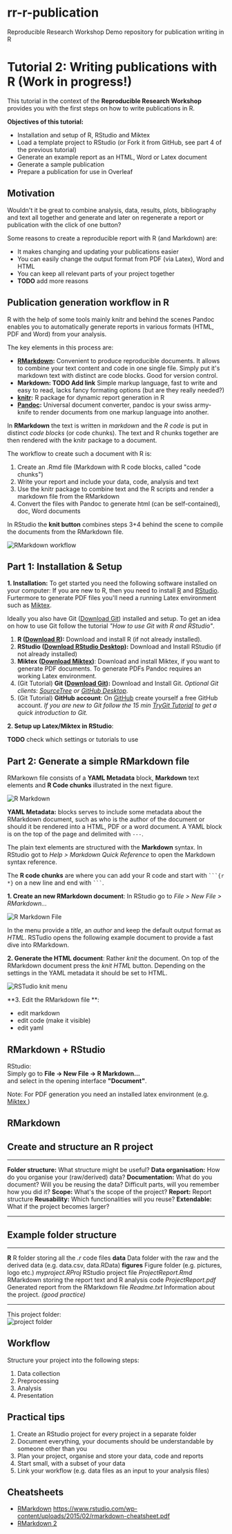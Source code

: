 # rr-r-publication
Reproducible Research Workshop Demo repository for publication writing in R

# Tutorial 2: Writing publications with R (Work in progress!)

This tutorial in the context of the **Reproducible Research Workshop** provides you with the first steps on how to write publications in R.

**Objectives of this tutorial:**

* Installation and setup of R, RStudio and Miktex
* Load a template project to RStudio (or Fork it from GitHub, see part 4 of the previous tutorial)
* Generate an example report as an HTML, Word or Latex document
* Generate a sample publication
* Prepare a publication for use in Overleaf

## Motivation

Wouldn't it be great to combine analysis, data, results, plots, bibliography and text all together and generate and later on regenerate a report or publication with the click of one button?

Some reasons to create a reproducible report with R (and Markdown) are:

* It makes changing and updating your publications easier
* You can easily change the output format from PDF (via Latex), Word and HTML
* You can keep all relevant parts of your project together
* **TODO** add more reasons

## Publication generation workflow in R

R with the help of some tools mainly knitr and behind the scenes Pandoc enables you to automatically generate reports in various formats (HTML, PDF and Word) from your analysis.

The key elements in this process are: 

* **[RMarkdown](http://rmarkdown.rstudio.com):** Convenient to produce reproducible documents. It allows to combine your text content and code in one single file. Simply put it's markdown text with distinct are code blocks. Good for version control.
* **Markdown: TODO Add link** Simple markup language, fast to write and easy to read, lacks fancy formating options (but are they really needed?)
* **[knitr](http://yihui.name/knitr):** R package for dynamic report generation in R 
* **[Pandoc](http://johnmacfarlane.net/pandoc):** Universal document converter, pandoc is your swiss army-knife to render documents from one markup language into another.

In **RMarkdown** the text is written in _markdown_ and the _R code_ is put in distinct _code blocks_ (or code chunks). The text and R chunks together are then rendered with the knitr package to a document.

The workflow to create such a document with R is:

1. Create an .Rmd file (Markdown with R code blocks, called "code chunks")
2. Write your report and include your data, code, analysis and text
3. Use the knitr package to combine text and the R scripts and render a markdown file from the RMarkdown
4. Convert the files with Pandoc to generate html (can be self-contained), doc, Word documents

In RStudio the **knit button** combines steps 3+4 behind the scene to compile the documents from the RMarkdown file.

![RMarkdown workflow](img/processRStudio.png)

## Part 1: Installation & Setup

**1. Installation:** To get started you need the following software installed on your computer: If you are new to R, then you need to install [R](https://www.r-project.org) and [RStudio](https://www.rstudio.com). Furtermore to generate PDF files you'll need a running Latex environment such as [Miktex](http://miktex.org). 

Ideally you also have Git ([Download Git](https://git-scm.com/downloads)) installed and setup. To get an idea on how to use Git follow the tutorial _"How to use Git with R and RStudio"_.

1. **R ([Download R](https://cloud.r-project.org)):** Download and install R (if not already installed).
2. **RStudio ([Download RStudio Desktop](https://www.rstudio.com/products/RStudio/#Desktop)):**  Download and Install RStudio (if not already installed) 
3. **Miktex ([Download Miktex](http://miktex.org))**: Download and install Miktex, if you want to generate PDF documents. To generate PDFs Pandoc requires an working Latex environment. 
4. (Git Tutorial) **Git ([Download Git](https://git-scm.com/downloads)):** Download and Install Git. 
   _Optional Git clients: [SourceTree](https://www.sourcetreeapp.com) or [GitHub Desktop](https://desktop.github.com)_.
5. (Git Tutorial) **GitHub account**: On [GitHub](https://github.com/) create yourself a free GitHub account. _If you are new to Git follow the 15 min [TryGit Tutorial](https://try.github.io) to get a quick introduction to Git._ 

**2. Setup up Latex/Miktex in RStudio**:

**TODO** check which settings or tutorials to use

## Part 2: Generate a simple RMarkdown file

RMarkown file consists of a **YAML Metadata** block, **Markdown** text elements and **R Code chunks** illustrated in the next figure.

![R Markdown](img/RMarkdown.png)

**YAML Metadata:** blocks serves to include some metadata about the RMarkdown document, such as who is the author of the document or should it be rendered into a HTML, PDF or a word document. A YAML block is on the top of the page and delimited with `---`.

The plain text elements are structured with the **Markdown** syntax. In RStudio got to _Help > Markdown Quick Reference_ to open the Markdown syntax reference.

The **R code chunks** are where you can add your R code and start with ` ```{r *} ` on a new line and end with ` ``` `.


**1. Create an new RMarkdown document**: In RStudio go to _File > New File > RMarkdown..._

![R Markdown File](img/RMarkdownNewFile.png)

In the menu provide a _title_, an _author_ and keep the default output format as _HTML_. RSTudio opens the following example document to provide a fast dive into RMarkdown.

**2. Generate the HTML document**: Rather _knit_ the document. On top of the RMarkdown document press the _knit HTML_ button. Depending on the settings in the YAML metadata it should be set to HTML.

![RSTudio knit menu](img/RStudio-knit.png)

**3.  Edit the RMarkdown file **: 

- edit markdown
- edit code (make it visible)
- edit yaml 



## RMarkdown + RStudio 


RStudio:    
Simply go to **File -> New File -> R Markdown...**    
and select in the opening interface **"Document"**.

Note: For PDF generation you need an installed latex environment (e.g. [Miktex ](http://miktex.org/))


## RMarkdown 



## Create and structure an R project 

---------------------- ---------------------------------------------------------------
**Folder structure:**  What structure might be useful?
**Data organisation:** How do you organise your (raw/derived) data? 
**Documentation:**     What do you document? Will you be reusing the data? Difficult parts, will you remember how you did it?
**Scope:**             What's the scope of the project?
**Report:**            Report structure
**Reusability:**       Which functionalities will you reuse?
**Extendable:**        What if the project becomes larger?
---------------------- ---------------------------------------------------------------

## Example folder structure 

--------------------- -----------------------------------------
**R**                 R folder storing all the *.r* code files
**data**              Data folder with the raw and the derived data (e.g. data.csv, data.RData)
**figures**           Figure folder (e.g. pictures, logo etc.)
*myproject.RProj*     RStudio project file
*ProjectReport.Rmd*   RMarkdown storing the report text and R analysis code
*ProjectReport.pdf*   Generated report from the RMarkdown file
*Readme.txt*          Information about the project. *(good practice)*
--------------------- -----------------------------------------

    
This project folder:     
![project folder](img/projectfolder.png)

## Workflow 

Structure your project into the following steps:

1. Data collection 
2. Preprocessing
3. Analysis
4. Presentation 

## Practical tips


1. Create an RStudio project for every project in a separate folder 
2. Document everything, your documents should be understandable by someone other than you
3. Plan your project, organise and store your data, code and reports
4. Start small, with a subset of your data
5. Link your workflow (e.g. data files as an input to your analysis files)


## Cheatsheets

- [RMarkdown](http://shiny.rstudio.com/articles/rm-cheatsheet.html) https://www.rstudio.com/wp-content/uploads/2015/02/rmarkdown-cheatsheet.pdf
- [RMarkdown 2](http://www.utstat.toronto.edu/reid/sta2201s/rmarkdown-reference.pdf)


